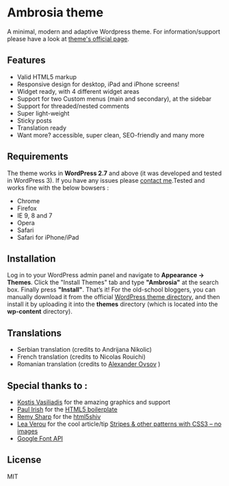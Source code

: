 # Ambrosia theme #

A minimal, modern and adaptive Wordpress theme. For information/support please have a look at [theme's official page](http://phrappe.com/ambrosia-theme/ "Ambrosia theme").

## Features ##

- Valid HTML5 markup
- Responsive design for desktop, iPad and iPhone screens!
- Widget ready, with 4 different widget areas
- Support for two Custom menus (main and secondary), at the sidebar
- Support for threaded/nested comments
- Super light-weight
- Sticky posts
- Translation ready
- Want more? accessible, super clean, SEO-friendly and many more

## Requirements ##

The theme works in **WordPress 2.7** and above (it was developed and tested in WordPress 3). If you have any issues please [contact me](http://phrappe.com/ambrosia-theme/ "Contact me").Tested and works fine with the below bowsers :

- Chrome
- Firefox
- IE 9, 8 and 7
- Opera
- Safari
- Safari for iPhone/iPad

## Installation ##

Log in to your WordPress admin panel and navigate to **Appearance -> Themes**. Click the "Install Themes" tab and type **"Ambrosia"** at the search box. Finally press **"Install"**. That’s it! For the old-school bloggers, you can manually download it from the official [WordPress theme directory](http://wordpress.org/extend/themes/ambrosia "Ambrosia theme"), and then install it by uploading it into the **themes** directory (which is located into the **wp-content** directory).

## Translations ##
- Serbian translation (credits to Andrijana Nikolic)
- French translation (credits to Nicolas Rouichi)
- Romanian translation (credits to [Alexander Ovsov](http://webhostinggeeks.com "Alexander Ovsov") )

## Special thanks to : ##

- [Kostis Vasiliadis](http://www.speak.gr/ "Speak.gr - Kostis Vasiliadis") for the amazing graphics and support
- [Paul Irish](http://paulirish.com/ "Paul Irish's blog") for the [HTML5 boilerplate](http://html5boilerplate.com/ "HTML5 Boilerplate")
- [Remy Sharp](http://remysharp.com/ "Remy Sharp's blog") for the [html5shiv](http://code.google.com/p/html5shiv/ "html5shiv")
- [Lea Verou](http://leaverou.me/ "Lea Verou's blog") for the cool article/tip [Stripes & other patterns with CSS3 – no images](http://leaverou.me/demos/css3-patterns.html "Stripes and other patterns with CSS3 - no images")
- [Google Font API](http://code.google.com/apis/webfonts/ "Google Font API")

## License ##

MIT
